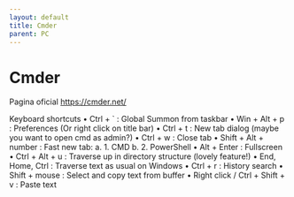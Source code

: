 ```yaml
---
layout: default
title: Cmder
parent: PC
---
```


# Cmder

Pagina oficial
https://cmder.net/

Keyboard shortcuts
• Ctrl + ` : Global Summon from taskbar
• Win + Alt + p : Preferences (Or right click on title bar)
• Ctrl + t : New tab dialog (maybe you want to open cmd as admin?)
• Ctrl + w : Close tab
• Shift + Alt + number : Fast new tab:
a. 1. CMD
b. 2. PowerShell
• Alt + Enter : Fullscreen
• Ctrl + Alt + u : Traverse up in directory structure (lovely feature!)
• End, Home, Ctrl : Traverse text as usual on Windows
• Ctrl + r : History search
• Shift + mouse : Select and copy text from buffer
• Right click / Ctrl + Shift + v : Paste text
